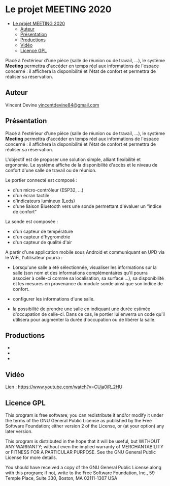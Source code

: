 # Le projet MEETING 2020

- [Le projet MEETING 2020](#le-projet-meeting-2020)
  - [Auteur](#auteur)
  - [Présentation](#présentation)
  - [Productions](#productions)
  - [Vidéo](#vidéo)
  - [Licence GPL](#licence-gpl)

Placé à l'extérieur d'une pièce (salle de réunion ou de travail, ...), le système **Meeting** permettra d'accéder en temps réel aux informations de l'espace concerné : il affichera la disponibilité et l'état de confort et permettra de réaliser sa réservation.

## Auteur

Vincent Devine <vincentdevine84@gmail.com>

## Présentation

Placé à l'extérieur d'une pièce (salle de réunion ou de travail, ...), le système **Meeting** permettra d'accéder en temps réel aux informations de l'espace concerné : il affichera la disponibilité et l'état de confort et permettra de réaliser sa réservation.

L'objectif est de proposer une solution simple, alliant flexibilité et ergonomie. Le système affiche de la disponibilité d'accès et le niveau de confort d'une salle de travail ou de réunion.

Le portier connecté est composé :

* d'un micro-contrôleur (ESP32, ...)
* d'un écran tactile
* d'indicateurs lumineux (Leds)
* d'une liaison Bluetooth vers une sonde permettant d'évaluer un “indice de confort”

La sonde est composée :

* d'un capteur de température
* d'un capteur d'hygrométrie
* d'un capteur de qualité d'air

A partir d'une application mobile sous Android et communiquant en UPD via le WiFi, l'utilisateur pourra :

* Lorsqu'une salle a été sélectionnée, visualiser les informations sur la salle (son nom et des informations complémentaires qu'il pourra associer à celle-ci comme sa localisation, sa surface ...), sa disponibilité et les mesures en provenance du module sonde ainsi que son indice de confort.

* configurer les informations d'une salle.

* la possibilité de prendre une salle en indiquant une durée estimée d'occupation de celle-ci. Dans ce cas, le portier lui enverra un code qu'il utilisera pour augmenter la durée d'occupation ou de libérer la salle.

## Productions

- [](dossier-meeting-ir-2020.pdf)
- [](refman-meeting.pdf)
- [](presentation-devine-2020.pptx)

## Vidéo

Lien : https://www.youtube.com/watch?v=CUja0iR_2HU

## Licence GPL

This program is free software; you can redistribute it and/or modify
it under the terms of the GNU General Public License as published by
the Free Software Foundation; either version 2 of the License, or
(at your option) any later version.

This program is distributed in the hope that it will be useful,
but WITHOUT ANY WARRANTY; without even the implied warranty of
MERCHANTABILITY or FITNESS FOR A PARTICULAR PURPOSE. See the
GNU General Public License for more details.

You should have received a copy of the GNU General Public License
along with this program; if not, write to the Free Software
Foundation, Inc., 59 Temple Place, Suite 330, Boston, MA 02111-1307 USA
